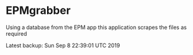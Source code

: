 # EPMgrabber
Using a database from the EPM app this application scrapes the files as required


Latest backup: Sun Sep 8 22:39:01 UTC 2019
